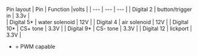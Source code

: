 Pin layout
| Pin | Function |volts |
| --- | --- |   --- |
| Digital 2 | button/trigger in | 3.3v |   
| Digital 5* | water solenoid | 12V |
| Digital 4 | air solenoid | 12V |
| Digital 10* | CS+ tone | 3.3V |
| Digital 9* | CS- tone | 3.3V |
| Digital 12 | lickport | 3.3V |

* = PWM capable